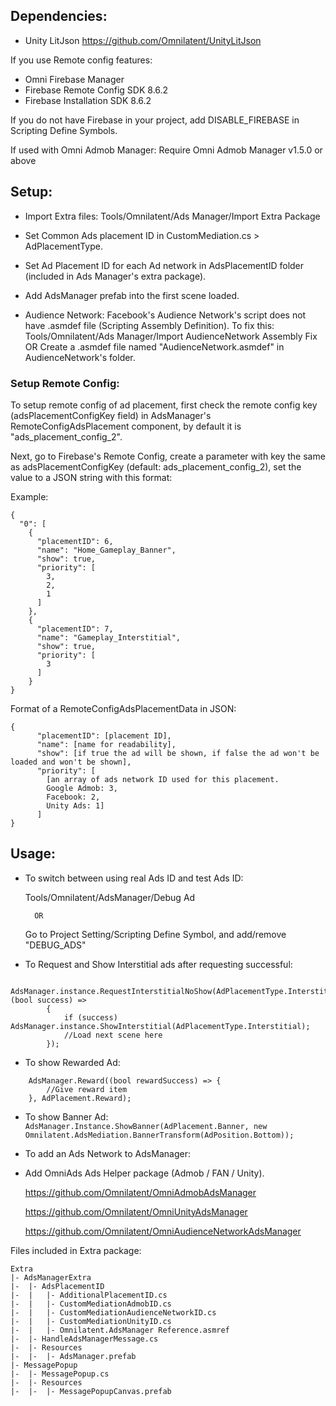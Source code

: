 ## Dependencies:
- Unity LitJson https://github.com/Omnilatent/UnityLitJson

If you use Remote config features:
- Omni Firebase Manager
- Firebase Remote Config SDK 8.6.2
- Firebase Installation SDK 8.6.2

If you do not have Firebase in your project, add DISABLE_FIREBASE in Scripting Define Symbols.

If used with Omni Admob Manager: Require Omni Admob Manager v1.5.0 or above

## Setup:
- Import Extra files: Tools/Omnilatent/Ads Manager/Import Extra Package
- Set Common Ads placement ID in CustomMediation.cs > AdPlacementType.
- Set Ad Placement ID for each Ad network in AdsPlacementID folder (included in Ads Manager's extra package).
- Add AdsManager prefab into the first scene loaded.

- Audience Network: Facebook's Audience Network's script does not have .asmdef file (Scripting Assembly Definition). To fix this:
Tools/Omnilatent/Ads Manager/Import AudienceNetwork Assembly Fix
OR
Create a .asmdef file named "AudienceNetwork.asmdef" in AudienceNetwork's folder.

### Setup Remote Config:

To setup remote config of ad placement, first check the remote config key (adsPlacementConfigKey field) in AdsManager's RemoteConfigAdsPlacement component, by default it is "ads_placement_config_2".

Next, go to Firebase's Remote Config, create a parameter with key the same as adsPlacementConfigKey (default: ads_placement_config_2), set the value to a JSON string with this format:

Example:
```
{
  "0": [
    {
      "placementID": 6,
      "name": "Home_Gameplay_Banner",
      "show": true,
      "priority": [
        3,
		2,
		1
      ]
    },
    {
      "placementID": 7,
      "name": "Gameplay_Interstitial",
      "show": true,
      "priority": [
        3
      ]
    }
}
```

Format of a RemoteConfigAdsPlacementData in JSON:
```
{
      "placementID": [placement ID],
      "name": [name for readability],
      "show": [if true the ad will be shown, if false the ad won't be loaded and won't be shown],
      "priority": [
        [an array of ads network ID used for this placement. 
		Google Admob: 3,
		Facebook: 2,
		Unity Ads: 1]
      ]
}
```

## Usage:
- To switch between using real Ads ID and test Ads ID:

    Tools/Omnilatent/AdsManager/Debug Ad
    
        OR
        
    Go to Project Setting/Scripting Define Symbol, and add/remove "DEBUG_ADS"

- To Request and Show Interstitial ads after requesting successful:
```
    AdsManager.instance.RequestInterstitialNoShow(AdPlacementType.Interstitial, (bool success) =>
        {
            if (success) AdsManager.instance.ShowInterstitial(AdPlacementType.Interstitial);
            //Load next scene here
        });
```

- To show Rewarded Ad:
```
    AdsManager.Reward((bool rewardSuccess) => {
        //Give reward item
    }, AdPlacement.Reward);
```

- To show Banner Ad:
    `AdsManager.Instance.ShowBanner(AdPlacement.Banner, new Omnilatent.AdsMediation.BannerTransform(AdPosition.Bottom));`

- To add an Ads Network to AdsManager:
 + Add OmniAds Ads Helper package (Admob / FAN / Unity).
 
     https://github.com/Omnilatent/OmniAdmobAdsManager
     
     https://github.com/Omnilatent/OmniUnityAdsManager
     
     https://github.com/Omnilatent/OmniAudienceNetworkAdsManager

Files included in Extra package:
```
Extra
|- AdsManagerExtra
|-  |- AdsPlacementID
|-  |   |- AdditionalPlacementID.cs
|-  |   |- CustomMediationAdmobID.cs
|-  |   |- CustomMediationAudienceNetworkID.cs
|-  |   |- CustomMediationUnityID.cs
|-  |   |- Omnilatent.AdsManager Reference.asmref
|-  |- HandleAdsManagerMessage.cs
|-  |- Resources
|-  |-  |- AdsManager.prefab
|- MessagePopup
|-  |- MessagePopup.cs
|-  |- Resources
|-  |-  |- MessagePopupCanvas.prefab
```
